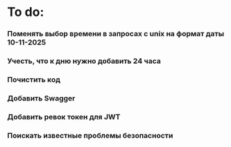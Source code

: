 # To do:

### Поменять выбор времени в запросах с unix на формат даты 10-11-2025
### Учесть, что к дню нужно добавить 24 часа
### Почистить код
### Добавить Swagger
### Добавить ревок токен для JWT
### Поискать известные проблемы безопасности